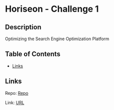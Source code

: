 # Horiseon - Challenge 1

## Description

Optimizing the Search Engine Optimization Platform

## Table of Contents 
* [Links](#Links)

## Links

Repo: [Repo](#https://github.com/andrewyu22/SEO_Project)

Link: [URL](#https://andrewyu22.github.io/SEO_Project/)
